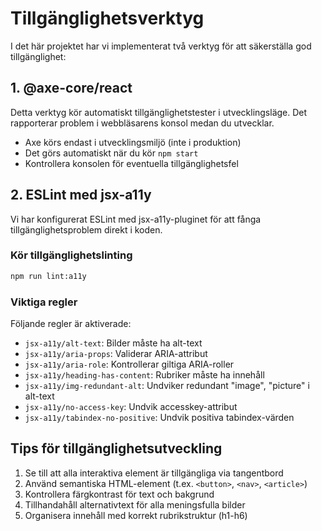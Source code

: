 # Tillgänglighetsverktyg

I det här projektet har vi implementerat två verktyg för att säkerställa god tillgänglighet:

## 1. @axe-core/react

Detta verktyg kör automatiskt tillgänglighetstester i utvecklingsläge. Det rapporterar problem i webbläsarens konsol medan du utvecklar.

- Axe körs endast i utvecklingsmiljö (inte i produktion)
- Det görs automatiskt när du kör `npm start`
- Kontrollera konsolen för eventuella tillgänglighetsfel

## 2. ESLint med jsx-a11y

Vi har konfigurerat ESLint med jsx-a11y-pluginet för att fånga tillgänglighetsproblem direkt i koden.

### Kör tillgänglighetslinting

```bash
npm run lint:a11y
```

### Viktiga regler

Följande regler är aktiverade:

- `jsx-a11y/alt-text`: Bilder måste ha alt-text
- `jsx-a11y/aria-props`: Validerar ARIA-attribut
- `jsx-a11y/aria-role`: Kontrollerar giltiga ARIA-roller
- `jsx-a11y/heading-has-content`: Rubriker måste ha innehåll
- `jsx-a11y/img-redundant-alt`: Undviker redundant "image", "picture" i alt-text
- `jsx-a11y/no-access-key`: Undvik accesskey-attribut
- `jsx-a11y/tabindex-no-positive`: Undvik positiva tabindex-värden

## Tips för tillgänglighetsutveckling

1. Se till att alla interaktiva element är tillgängliga via tangentbord
2. Använd semantiska HTML-element (t.ex. `<button>`, `<nav>`, `<article>`)
3. Kontrollera färgkontrast för text och bakgrund
4. Tillhandahåll alternativtext för alla meningsfulla bilder
5. Organisera innehåll med korrekt rubrikstruktur (h1-h6) 